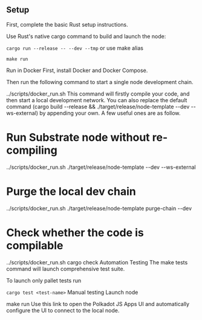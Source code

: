 ## Setup ##
First, complete the basic Rust setup instructions.

Use Rust's native cargo command to build and launch the node:

`cargo run --release -- --dev --tmp`
or use make alias

`make run`

Run in Docker
First, install Docker and Docker Compose.

Then run the following command to start a single node development chain.

../scripts/docker_run.sh
This command will firstly compile your code, and then start a local development network. You can also replace the default command (cargo build --release && ./target/release/node-template --dev --ws-external) by appending your own. A few useful ones are as follow.

# Run Substrate node without re-compiling
../scripts/docker_run.sh ./target/release/node-template --dev --ws-external

# Purge the local dev chain
../scripts/docker_run.sh ./target/release/node-template purge-chain --dev

# Check whether the code is compilable
../scripts/docker_run.sh cargo check
Automation Testing
The make tests command will launch comprehensive test suite.

To launch only pallet tests run

`cargo test <test-name>`
Manual testing
Launch node

make run
Use this link to open the Polkadot JS Apps UI and automatically configure the UI to connect to the local node.

